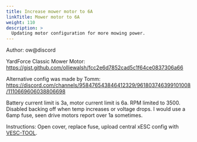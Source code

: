 ```yaml
---
title: Increase mower motor to 6A
linkTitle: Mower motor to 6A
weight: 110
description: >
  Updating motor configuration for more mowing power.
---
```


Author: ow@discord

YardForce Classic Mower Motor: https://gist.github.com/olliewalsh/fcc2e6d7852cad5c1f64ce0837306a66

Alternative config was made by Tomm: https://discord.com/channels/958476543846412329/961803746399101008/1110669606038806698


Battery current limit is 3a, motor current limit is 6a. RPM limited to 3500. Disabled backing off when temp increases or voltage drops. I would use a 6amp fuse, seen drive motors report over 1a sometimes.

Instructions:
Open cover, replace fuse, upload central xESC config with [VESC-TOOL](https://vesc-project.com/vesc_tool).
